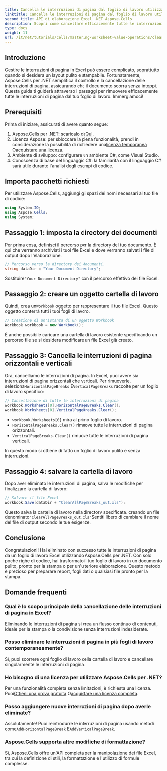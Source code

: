 ```yaml
---
title: Cancella le interruzioni di pagina dal foglio di lavoro utilizzando Aspose.Cells
linktitle: Cancella le interruzioni di pagina dal foglio di lavoro utilizzando Aspose.Cells
second_title: API di elaborazione Excel .NET Aspose.Cells
description: Scopri come cancellare efficacemente tutte le interruzioni di pagina nei tuoi fogli di lavoro Excel usando Aspose.Cells per .NET. Questa guida passo passo semplifica il processo.
type: docs
weight: 11
url: /it/net/tutorials/cells/mastering-worksheet-value-operations/clear-page-breaks/
---
```

## Introduzione

Gestire le interruzioni di pagina in Excel può essere complicato, soprattutto quando si desidera un layout pulito e stampabile. Fortunatamente, Aspose.Cells per .NET semplifica il controllo e la cancellazione delle interruzioni di pagina, assicurando che il documento scorra senza intoppi. Questa guida ti guiderà attraverso i passaggi per rimuovere efficacemente tutte le interruzioni di pagina dal tuo foglio di lavoro. Immergiamoci!

## Prerequisiti

Prima di iniziare, assicurati di avere quanto segue:

1.  Aspose.Cells per .NET: scaricalo da[Qui](https://releases.aspose.com/cells/net/).
2.  Licenza Aspose: per sbloccare la piena funzionalità, prendi in considerazione la possibilità di richiedere una[licenza temporanea](https://purchase.aspose.com/temporary-license/) O[acquistare una licenza](https://purchase.aspose.com/buy).
3. Ambiente di sviluppo: configurare un ambiente C#, come Visual Studio.
4. Conoscenza di base del linguaggio C#: la familiarità con il linguaggio C# sarà utile durante l'analisi degli esempi di codice.

## Importa pacchetti richiesti

Per utilizzare Aspose.Cells, aggiungi gli spazi dei nomi necessari al tuo file di codice:

```csharp
using System.IO;
using Aspose.Cells;
using System;
```

## Passaggio 1: imposta la directory dei documenti

Per prima cosa, definisci il percorso per la directory del tuo documento. È qui che verranno archiviati i tuoi file Excel e dove verranno salvati i file di output dopo l'elaborazione.

```csharp
// Percorso verso la directory dei documenti.
string dataDir = "Your Document Directory";
```

 Sostituire`"Your Document Directory"` con il percorso effettivo dei file Excel.

## Passaggio 2: creare un oggetto cartella di lavoro

 Quindi, crea un`Workbook` oggetto per rappresentare il tuo file Excel. Questo oggetto conterrà tutti i tuoi fogli di lavoro.

```csharp
// Creazione di un'istanza di un oggetto Workbook
Workbook workbook = new Workbook();
```

È anche possibile caricare una cartella di lavoro esistente specificando un percorso file se si desidera modificare un file Excel già creato.

## Passaggio 3: Cancella le interruzioni di pagina orizzontali e verticali

 Ora, cancelliamo le interruzioni di pagina. In Excel, puoi avere sia interruzioni di pagina orizzontali che verticali. Per rimuoverle, seleziona`HorizontalPageBreaks` E`VerticalPageBreaks` raccolte per un foglio di lavoro specifico:

```csharp
// Cancellazione di tutte le interruzioni di pagina
workbook.Worksheets[0].HorizontalPageBreaks.Clear();
workbook.Worksheets[0].VerticalPageBreaks.Clear();
```

- `workbook.Worksheets[0]` mira al primo foglio di lavoro.
- `HorizontalPageBreaks.Clear()` rimuove tutte le interruzioni di pagina orizzontali.
- `VerticalPageBreaks.Clear()` rimuove tutte le interruzioni di pagina verticali.

In questo modo si ottiene di fatto un foglio di lavoro pulito e senza interruzioni.

## Passaggio 4: salvare la cartella di lavoro

Dopo aver eliminato le interruzioni di pagina, salva le modifiche per finalizzare la cartella di lavoro:

```csharp
// Salvare il file Excel
workbook.Save(dataDir + "ClearAllPageBreaks_out.xls");
```

 Questo salva la cartella di lavoro nella directory specificata, creando un file denominato`"ClearAllPageBreaks_out.xls"`Sentiti libero di cambiare il nome del file di output secondo le tue esigenze.

## Conclusione

Congratulazioni! Hai eliminato con successo tutte le interruzioni di pagina da un foglio di lavoro Excel utilizzando Aspose.Cells per .NET. Con solo poche righe di codice, hai trasformato il tuo foglio di lavoro in un documento pulito, pronto per la stampa o per un'ulteriore elaborazione. Questo metodo è prezioso per preparare report, fogli dati o qualsiasi file pronto per la stampa.

## Domande frequenti

### Qual è lo scopo principale della cancellazione delle interruzioni di pagina in Excel?  
Eliminando le interruzioni di pagina si crea un flusso continuo di contenuti, ideale per la stampa o la condivisione senza interruzioni indesiderate.

### Posso eliminare le interruzioni di pagina in più fogli di lavoro contemporaneamente?  
Sì, puoi scorrere ogni foglio di lavoro della cartella di lavoro e cancellare singolarmente le interruzioni di pagina.

### Ho bisogno di una licenza per utilizzare Aspose.Cells per .NET?  
 Per una funzionalità completa senza limitazioni, è richiesta una licenza. Puoi[Ottieni una prova gratuita](https://releases.aspose.com/) O[acquistare una licenza completa](https://purchase.aspose.com/buy).

### Posso aggiungere nuove interruzioni di pagina dopo averle eliminate?  
 Assolutamente! Puoi reintrodurre le interruzioni di pagina usando metodi come`AddHorizontalPageBreak` E`AddVerticalPageBreak`.

### Aspose.Cells supporta altre modifiche di formattazione?  
Sì, Aspose.Cells offre un'API completa per la manipolazione dei file Excel, tra cui la definizione di stili, la formattazione e l'utilizzo di formule complesse.